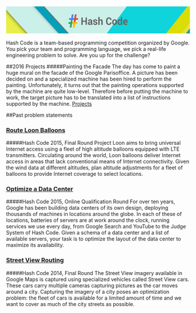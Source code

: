 
![alt text](https://github.com/RobertJGabriel/GoogleHashCode/blob/master/assets/images/readme.png?raw=true "Google Hashcode")

Hash Code is a team-based programming competition organized by Google. You pick your team and programming language, we pick a real-life engineering problem to solve. Are you up for the challenge?


##2016 Projects
#####Painting the Facade
The day has come to paint a huge mural on the facade of the Google Paris​office.
A picture has been decided on and a specialized machine has been hired to perform the painting.
Unfortunately, it turns out that the painting operations supported by the machine are quite low-level.
Therefore before putting the machine to work, the target picture has to be translated into a list of
instructions supported by the machine.
[Projects](https://github.com/jcmmagnusson/GoogleHashCode2016/tree/master/PaintingTestProblem/src)

##Past problem statements
### [Route Loon Balloons](https://hashcode.withgoogle.com/2015/tasks/hashcode2015_final_task.pdf)
#####Hash Code 2015, Final Round 
Project Loon aims to bring universal Internet access using a fleet of high altitude balloons equipped with LTE transmitters. Circulating around the world, Loon balloons deliver Internet access in areas that lack conventional means of Internet connectivity. Given the wind data at different altitudes, plan altitude adjustments for a fleet of balloons to provide Internet coverage to select locations.

### [Optimize a Data Center](https://hashcode.withgoogle.com/2015/tasks/hashcode2015_qualification_task.pdf)
#####Hash Code 2015, Online Qualification Round 
For over ten years, Google has been building data centers of its own design, deploying thousands of machines in locations around the globe. In each of these of locations, batteries of servers are at work around the clock, running services we use every day, from Google Search and YouTube to the Judge System of Hash Code. Given a schema of a data center and a list of available servers, your task is to optimize the layout of the data center to maximize its availability.

### [Street View Routing](https://hashcode.withgoogle.com/2014/tasks/hashcode2014_final_task.pdf)
#####Hash Code 2014, Final Round 
The Street View imagery available in Google Maps is captured using specialized vehicles called Street View cars. These cars carry multiple cameras capturing pictures as the car moves around a city. Capturing the imagery of a city poses an optimization problem: the fleet of cars is available for a limited amount of time and we want to cover as much of the city streets as possible.


